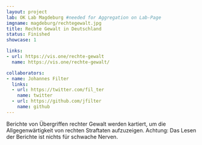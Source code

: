 ```yaml
---
layout: project
lab: OK Lab Magdeburg #needed for Aggregation on Lab-Page
imgname: magdeburg/rechtegewalt.jpg
title: Rechte Gewalt in Deutschland
status: Finished
showcase: 1

links:
- url: https://vis.one/rechte-gewalt
  name: https://vis.one/rechte-gewalt/

collaborators:
- name: Johannes Filter
  links:
  - url: https://twitter.com/fil_ter
    name: twitter
  - url: https://github.com/jfilter
    name: github
---
```


Berichte von Übergriffen rechter Gewalt werden kartiert, um die Allgegenwärtigkeit von rechten Straftaten aufzuzeigen.
Achtung: Das Lesen der Berichte ist nichts für schwache Nerven.
